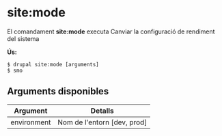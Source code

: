# site:mode
El comandament **site:mode** executa Canviar la configuració de rendiment del sistema

**Ús:**
```
$ drupal site:mode [arguments] 
$ smo  
```

## Arguments disponibles
Argument | Detalls
---------|-------------
environment | Nom de l'entorn [dev, prod]
